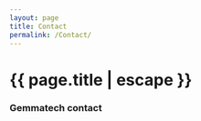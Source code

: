 ```yaml
---
layout: page
title: Contact
permalink: /Contact/
---
```


<h1 class="page-title">{{ page.title | escape }}</h1>

<div class="section">
   <h3> Gemmatech contact 
</div>
 

